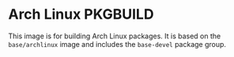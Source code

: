 # Arch Linux PKGBUILD

This image is for building Arch Linux packages. It is based on the `base/archlinux` image and includes the `base-devel` package group.
